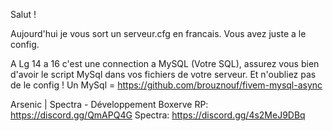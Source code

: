 Salut ! 

Aujourd'hui je vous sort un serveur.cfg en francais. Vous avez juste a le config.

A Lg 14 a 16 c'est une connection a MySQL (Votre SQL), assurez vous bien d'avoir le script MySql dans vos fichiers de votre serveur. Et n'oubliez pas de le config !
Un MySql = https://github.com/brouznouf/fivem-mysql-async

Arsenic | Spectra - Développement
Boxerve RP: https://discord.gg/QmAPQ4G
Spectra: https://discord.gg/4s2MeJ9DBq
